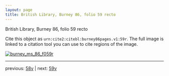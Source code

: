 ```yaml
---
layout: page
title: British Library, Burney 86, folio 59 recto
---
```


British Library, Burney 86, folio 59 recto

Cite this object as `urn:cite2:citebl:burney86pages.v1:59r`.  The full image is linked to a citation tool you can use to cite regions of the image.

[![burney_ms_86_f059r](http://www.homermultitext.org/iipsrv?IIIF=/project/homer/pyramidal/deepzoom/citebl/burney86imgs/v1/burney_ms_86_f059r.tif/full/800,/0/default.jpg)](http://www.homermultitext.org/ict2/?urn=urn:cite2:citebl:burney86imgs.v1:burney_ms_86_f059r) 

---

previous:  [58v](../58v/) | next: [59v](../59v/)